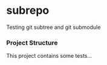 # subrepo
Testing git subtree and git submodule

### Project Structure
This project contains some tests...

###

